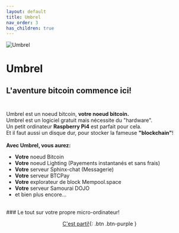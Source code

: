 ```yaml
---
layout: default
title: Umbrel
nav_order: 3
has_children: true
---
```


![Umbrel](https://getumbrel.com/images/umbrel-logo.svg "Umbrel") 
# Umbrel
## L'aventure bitcoin commence ici!  <br><br>
Umbrel est un noeud bitcoin, **votre noeud bitcoin.** <br>
Umbrel est un logiciel gratuit mais nécessite du "hardware".<br>
Un petit ordinateur **Raspberry Pi4** est parfait pour cela. <br>
Et il faut aussi un disque dur, pour stocker la fameuse **"blockchain"**!  <br>
<br>
**Avec Umbrel, vous aurez:**
<br>
- **Votre** noeud Bitcoin
- **Votre** noeud Lighting (Payements instantanés et sans frais)
- **Votre** serveur Sphinx-chat (Messagerie)
- **Votre** serveur BTCPay
- **Votre** explorateur de block Mempool.space 
- **Votre** serveur Samourai DOJO
- et bien plus encore...
<br>
### Le tout sur votre propre micro-ordinateur!
<br>

<span class="fs-8"><center>
[C'est parti!](/bitpaint-tutos/umbrel/installation/Pre-requis.html){: .btn .btn-purple }
</center></span>